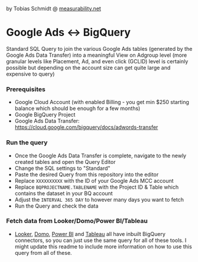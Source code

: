by Tobias Schmidt @ [measurability.net](http://www.measurability.net) 

# Google Ads <-> BigQuery

Standard SQL Query to join the various Google Ads tables (generated by the Google Ads Data Transfer) into a meaningful View on Adgroup level (more granular levels like Placement, Ad, and even click (GCLID) level is certainly possible but depending on the account size can get quite large and expensive to query)

### Prerequisites

- Google Cloud Account (with enabled Billing - you get min $250 starting balance which should be enough for a few months)
- Google BigQuery Project
- Google Ads Data Transfer: https://cloud.google.com/bigquery/docs/adwords-transfer

### Run the query

- Once the Google Ads Data Transfer is complete, navigate to the newly created tables and open the Query Editor
- Change the SQL settings to "Standard"
- Paste the desired Query from this repository into the editor
- Replace ```XXXXXXXXXX``` with the ID of your Google Ads MCC account
- Replace ```BQPROJECTNAME.TABLENAME``` with the Project ID & Table which contains the dataset in your BQ account
- Adjust the ``` INTERVAL 365 DAY ``` to however many days you want to fetch
- Run the Query and check the data

### Fetch data from Looker/Domo/Power BI/Tableau

- [Looker](https://looker.com/partner-network/google), [Domo](https://www.domo.com/connectors/google-bigquery), [Power BI](https://docs.microsoft.com/en-us/power-bi/desktop-connect-bigquery) and [Tableau](https://onlinehelp.tableau.com/current/pro/desktop/en-us/examples_googlebigquery.htm) all have inbuilt BigQuery connectors, so you can just use the same query for all of these tools. I might update this readme to include more information on how to use this query from all of these.
